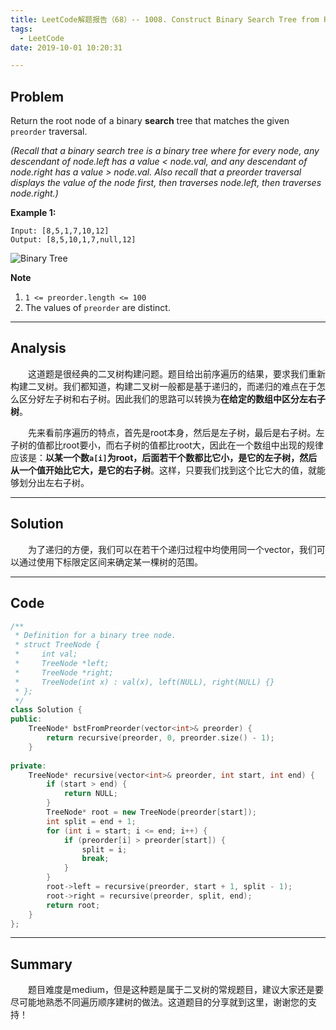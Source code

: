 ```yaml
---
title: LeetCode解题报告（68）-- 1008. Construct Binary Search Tree from Preorder Traversal
tags:
  - LeetCode
date: 2019-10-01 10:20:31

---
```


## Problem

Return the root node of a binary **search** tree that matches the given `preorder` traversal.

*(Recall that a binary search tree is a binary tree where for every node, any descendant of node.left has a value < node.val, and any descendant of node.right has a value > node.val.  Also recall that a preorder traversal displays the value of the node first, then traverses node.left, then traverses node.right.)*

<!-- more -->

**Example 1:**

```
Input: [8,5,1,7,10,12]
Output: [8,5,10,1,7,null,12]
```

![Binary Tree](https://assets.leetcode.com/uploads/2019/03/06/1266.png)

**Note**

1. `1 <= preorder.length <= 100`
2. The values of `preorder` are distinct.

------

## Analysis

&emsp;&emsp;这道题是很经典的二叉树构建问题。题目给出前序遍历的结果，要求我们重新构建二叉树。我们都知道，构建二叉树一般都是基于递归的，而递归的难点在于怎么区分好左子树和右子树。因此我们的思路可以转换为**在给定的数组中区分左右子树**。

&emsp;&emsp;先来看前序遍历的特点，首先是root本身，然后是左子树，最后是右子树。左子树的值都比root要小，而右子树的值都比root大，因此在一个数组中出现的规律应该是：**以某一个数`a[i]`为root，后面若干个数都比它小，是它的左子树，然后从一个值开始比它大，是它的右子树**。这样，只要我们找到这个比它大的值，就能够划分出左右子树。

------

## Solution

&emsp;&emsp;为了递归的方便，我们可以在若干个递归过程中均使用同一个vector，我们可以通过使用下标限定区间来确定某一棵树的范围。

------

## Code

```c++
/**
 * Definition for a binary tree node.
 * struct TreeNode {
 *     int val;
 *     TreeNode *left;
 *     TreeNode *right;
 *     TreeNode(int x) : val(x), left(NULL), right(NULL) {}
 * };
 */
class Solution {
public:
    TreeNode* bstFromPreorder(vector<int>& preorder) {
        return recursive(preorder, 0, preorder.size() - 1);
    }
    
private:
    TreeNode* recursive(vector<int>& preorder, int start, int end) {
        if (start > end) {
            return NULL;
        }
        TreeNode* root = new TreeNode(preorder[start]);
        int split = end + 1;
        for (int i = start; i <= end; i++) {
            if (preorder[i] > preorder[start]) {
                split = i;
                break;
            }
        }
        root->left = recursive(preorder, start + 1, split - 1);
        root->right = recursive(preorder, split, end);
        return root;
    }
};
```

------

## Summary

 &emsp;&emsp;题目难度是medium，但是这种题是属于二叉树的常规题目，建议大家还是要尽可能地熟悉不同遍历顺序建树的做法。这道题目的分享就到这里，谢谢您的支持！
